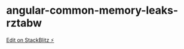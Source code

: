 # angular-common-memory-leaks-rztabw

[Edit on StackBlitz ⚡️](https://stackblitz.com/edit/angular-common-memory-leaks-rztabw)